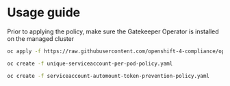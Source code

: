 # Usage guide

Prior to applying the policy, make sure the Gatekeeper Operator is installed on the managed cluster

```bash
oc apply -f https://raw.githubusercontent.com/openshift-4-compliance/openshift-4-compliance-automation/master/redhat-acm/infrastructure-general/gatekeeper-operator-policy.yaml
```

```bash
oc create -f unique-serviceaccount-per-pod-policy.yaml

oc create -f serviceaccount-automount-token-prevention-policy.yaml
```